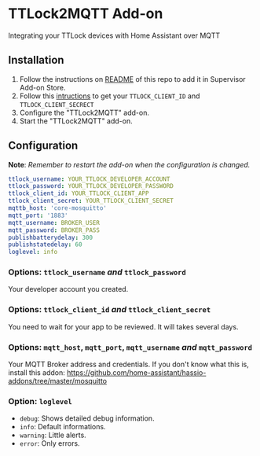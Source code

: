 # TTLock2MQTT Add-on

Integrating your TTLock devices with Home Assistant over MQTT

## Installation

1. Follow the instructions on [README](../README.md) of this repo to add it in Supervisor Add-on Store.
2. Follow this [intructions](https://github.com/tonyldo/ttlockio) to get your `TTLOCK_CLIENT_ID` and `TTLOCK_CLIENT_SECRECT`
3. Configure the "TTLock2MQTT" add-on.
4. Start the "TTLock2MQTT" add-on.

## Configuration

**Note**: _Remember to restart the add-on when the configuration is changed._


```yaml
ttlock_username: YOUR_TTLOCK_DEVELOPER_ACCOUNT
ttlock_password: YOUR_TTLOCK_DEVELOPER_PASSWORD
ttlock_client_id: YOUR_TTLOCK_CLIENT_APP
ttlock_client_secret: YOUR_TTLOCK_CLIENT_SECRET
mqttb_host: 'core-mosquitto'
mqtt_port: '1883'
mqtt_username: BROKER_USER
mqtt_password: BROKER_PASS
publishbatterydelay: 300
publishstatedelay: 60
loglevel: info
```

### Options: `ttlock_username` *and* `ttlock_password`
Your developer account you created.

### Options: `ttlock_client_id` *and* `ttlock_client_secret`
You need to wait for your app to be reviewed. It will takes several days.

### Options: `mqtt_host`, `mqtt_port`, `mqtt_username` *and* `mqtt_password`

Your MQTT Broker address and credentials. If you don't know what this is, install this addon:
https://github.com/home-assistant/hassio-addons/tree/master/mosquitto

### Option: `loglevel`

- `debug`: Shows detailed debug information.
- `info`: Default informations.
- `warning`: Little alerts.
- `error`:  Only errors.

